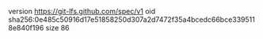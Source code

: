 version https://git-lfs.github.com/spec/v1
oid sha256:0e485c50916d17e51858250d307a2d7472f35a4bcedc66bce3395118e840f196
size 86
